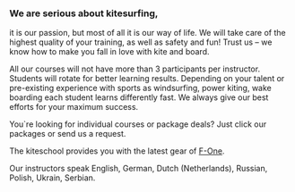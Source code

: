 ### We are serious about kitesurfing,

it is our passion, but most of all it is our way of life.
We will take care of the highest quality of your training,
as well as safety and fun! Trust us – we know how to make you
fall in love with kite and board.

All our courses will not have more than 3 participants per instructor.
Students will rotate for better learning results. Depending on your
talent or pre-existing experience with sports as windsurfing, power kiting,
wake boarding each student learns differently fast. We always give our best
efforts for your maximum success.

You`re looking for individual courses or package deals? Just click our
packages or send us a request.

The kiteschool provides you with the latest gear of
<a href="http://en.f-onekites.com/#/Fone-Products/_Kites.htm" target="_blank" title="F-One kites website">F-One</a>.

Our instructors speak English, German, Dutch (Netherlands), Russian,
Polish, Ukrain, Serbian.
